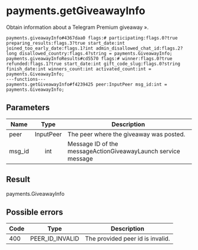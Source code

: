 # payments.getGiveawayInfo
Obtain information about a Telegram Premium giveaway ».

```
payments.giveawayInfo#4367daa0 flags:# participating:flags.0?true preparing_results:flags.3?true start_date:int joined_too_early_date:flags.1?int admin_disallowed_chat_id:flags.2?long disallowed_country:flags.4?string = payments.GiveawayInfo;
payments.giveawayInfoResults#cd5570 flags:# winner:flags.0?true refunded:flags.1?true start_date:int gift_code_slug:flags.0?string finish_date:int winners_count:int activated_count:int = payments.GiveawayInfo;
---functions---
payments.getGiveawayInfo#f4239425 peer:InputPeer msg_id:int = payments.GiveawayInfo;
```

## Parameters
| Name | Type | Description |
| ---- | :----: | ----------- |
| peer | InputPeer | The peer where the giveaway was posted. |
| msg_id | int | Message ID of the messageActionGiveawayLaunch service message |


## Result
payments.GiveawayInfo

## Possible errors
| Code | Type | Description |
| ---- | :----: | ----------- |
| 400 | PEER_ID_INVALID | The provided peer id is invalid. |


